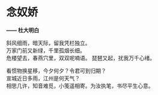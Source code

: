 # 念奴娇

**—— 杜大明白**

斜风细雨，暗天际，留我凭栏独立。    
万家门前又新绿，千里孤烟长细。    
危楼望去，春燕穴里，双双呢喃语。    琵琶又起，扰我万千心绪。

看惯物换星移，今夕何夕？令君可到归期？  
宣城近日多雨，江州是何天气？    
相思几许，知音难觅，小笺遥相寄。为汝执笔，书尽平生心意。
